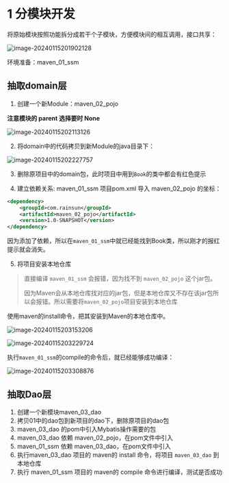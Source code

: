 # 1 分模块开发

将原始模块按照功能拆分成若干个子模块，方便模块间的相互调用，接口共享：

![image-20240115201902128](https://xiongyuqing-img.oss-cn-qingdao.aliyuncs.com/img/202401152019207.png)

环境准备：maven_01_ssm

## 抽取domain层

1. 创建一个新Module：maven_02_pojo

**注意模块的 parent 选择要时 None**

![image-20240115202113126](https://xiongyuqing-img.oss-cn-qingdao.aliyuncs.com/img/202401152021168.png)

2. 将domain中的代码拷贝到新Module的java目录下：

![image-20240115202227757](https://xiongyuqing-img.oss-cn-qingdao.aliyuncs.com/img/202401152022779.png)

3. 删除原项目中的domain包，此时项目中用到`Book`的类中都会有红色提示

4. 建立依赖关系: maven_01_ssm 项目pom.xml 导入 maven_02_pojo 的坐标：

```xml
<dependency>
    <groupId>com.rainsun</groupId>
    <artifactId>maven_02_pojo</artifactId>
    <version>1.0-SNAPSHOT</version>
</dependency>
```

因为添加了依赖，所以在`maven_01_ssm`中就已经能找到Book类，所以刚才的报红提示就会消失。

5. 将项目安装本地仓库

> 直接编译 `maven_01_ssm` 会报错，因为找不到 `maven_02_pojo` 这个jar包。
>
> 因为Maven会从本地仓库找对应的jar包，但是本地仓库又不存在该jar包所以会报错。所以需要将`maven_02_pojo`项目安装到本地仓库

使用maven的install命令，把其安装到Maven的本地仓库中。

![image-20240115203153206](https://xiongyuqing-img.oss-cn-qingdao.aliyuncs.com/img/202401152031255.png)

![image-20240115203229724](https://xiongyuqing-img.oss-cn-qingdao.aliyuncs.com/img/202401152032751.png)

执行`maven_01_ssm`的compile的命令后，就已经能够成功编译：

![image-20240115203308876](https://xiongyuqing-img.oss-cn-qingdao.aliyuncs.com/img/202401152033965.png)

## 抽取Dao层

1. 创建一个新模块maven_03_dao
2. 拷贝01中的dao包到新项目的dao下，删除原项目的dao包
3. maven_03_dao 的pom中引入Mybatis操作需要的包
4. maven_03_dao 依赖 maven_02_pojo，在pom文件中引入
5. maven_01_ssm 依赖 maven_03_dao，在pom文件中引入
6. 执行maven_03_dao 项目的 maven的 install 命令，将项目 `maven_03_dao` 到本地仓库
7. 执行 maven_01_ssm 项目的 maven的 compile 命令进行编译，测试是否成功

## 

